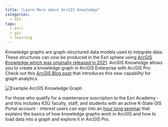 ```yaml
---
title: "Learn More about ArcGIS Knowledge"
categories:
  - GIS 
tags:
  - esri
  - gis
  - learning 
---
```


Knowledge graphs are graph-structured data models used to integrate data. These structures can now be produced in the Esri sphere using <a href="https://enterprise.arcgis.com/en/knowledge/latest/introduction/what-is-arcgis-knowledge.htm">ArcGIS Knowledge which was originally released in 2021</a>.  ArcGIS Knowledge allows you to create a knowledge graph in ArcGIS Enterprise with ArcGIS Pro. Check out this <a href="https://www.esri.com/arcgis-blog/products/arcgis-knowledge/analytics/now-available-arcgis-knowledge/">ArcGIS Blog post</a> that introduces this new capability for graph analytics.


<img src="https://www.esri.com/arcgis-blog/wp-content/uploads/2021/10/arcgis-knowledge-5-overview.png" alt="Example ArcGIS Knowledge Graph" align="center">


For those who qualify for a maintenance suscription to the Esri Academy - and this includes KSU faculty, staff, and students with an active K-State GIS Portal account - interest users can sign into an <a href="https://www.esri.com/training/catalog/647f796f9631de19e3a4954c/getting-started-with-arcgis-knowledge/">hour long seminar</a> that explains the basics of how knowledge graphs work in ArcGIS and how to load data into a graph and explore it in ArcGIS Pro.

